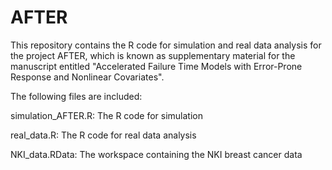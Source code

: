 # AFTER
This repository contains the R code for simulation and real data analysis for the project AFTER, which is known as supplementary material for the manuscript entitled "Accelerated Failure Time Models with Error-Prone Response and Nonlinear Covariates".

The following files are included:

simulation_AFTER.R: The R code for simulation

real_data.R: The R code for real data analysis

NKI_data.RData: The workspace containing the NKI breast cancer data
